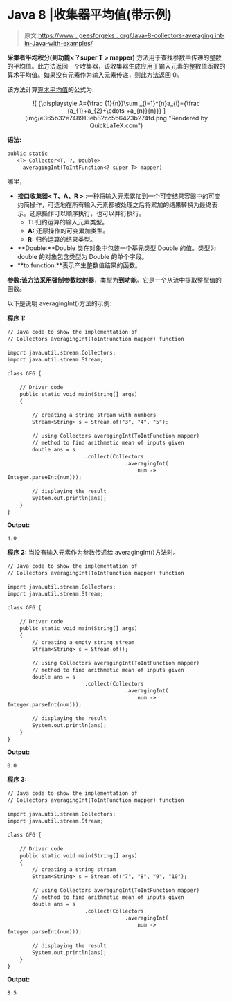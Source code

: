# Java 8 |收集器平均值(带示例)

> 原文:[https://www . geesforgeks . org/Java-8-collectors-averaging int-in-Java-with-examples/](https://www.geeksforgeeks.org/java-8-collectors-averagingint-in-java-with-examples/)

**采集者平均积分(到功能<？super T > mapper)** 方法用于查找参数中传递的整数的平均值。此方法返回一个收集器，该收集器生成应用于输入元素的整数值函数的算术平均值。如果没有元素作为输入元素传递，则此方法返回 0。

该方法计算[算术平均值](https://www.geeksforgeeks.org/progressions-ap-gp-hp-and-practice-problems/)的公式为:

<center>![  {\displaystyle A={\frac {1}{n}}\sum _{i=1}^{n}a_{i}={\frac {a_{1}+a_{2}+\cdots +a_{n}}{n}}}  ](img/e365b32e748913eb82cc5b6423b274fd.png "Rendered by QuickLaTeX.com")</center>

**语法:**

```
public static 
   <T> Collector<T, ?, Double> 
     averagingInt(ToIntFunction<? super T> mapper)

```

哪里，

*   **接口收集器< **T、A、R** >** :一种将输入元素累加到一个可变结果容器中的可变约简操作，可选地在所有输入元素都被处理之后将累加的结果转换为最终表示。还原操作可以顺序执行，也可以并行执行。
    *   **T:** 归约运算的输入元素类型。
    *   **A:** 还原操作的可变累加类型。
    *   **R:** 归约运算的结果类型。
*   **Double:**Double 类在对象中包装一个基元类型 Double 的值。类型为 double 的对象包含类型为 Double 的单个字段。
*   **to function:**表示产生整数值结果的函数。

**参数:**该方法采用强制参数**映射器**，类型为**到功能**。它是一个从流中提取整型值的函数。

以下是说明 averagingInt()方法的示例:

**程序 1:**

```
// Java code to show the implementation of
// Collectors averagingInt(ToIntFunction mapper) function

import java.util.stream.Collectors;
import java.util.stream.Stream;

class GFG {

    // Driver code
    public static void main(String[] args)
    {

        // creating a string stream with numbers
        Stream<String> s = Stream.of("3", "4", "5");

        // using Collectors averagingInt(ToIntFunction mapper)
        // method to find arithmetic mean of inputs given
        double ans = s
                         .collect(Collectors
                                      .averagingInt(
                                          num -> Integer.parseInt(num)));

        // displaying the result
        System.out.println(ans);
    }
}
```

**Output:**

```
4.0

```

**程序 2:** 当没有输入元素作为参数传递给 averagingInt()方法时。

```
// Java code to show the implementation of
// Collectors averagingInt(ToIntFunction mapper) function

import java.util.stream.Collectors;
import java.util.stream.Stream;

class GFG {

    // Driver code
    public static void main(String[] args)
    {
        // creating a empty string stream
        Stream<String> s = Stream.of();

        // using Collectors averagingInt(ToIntFunction mapper)
        // method to find arithmetic mean of inputs given
        double ans = s
                         .collect(Collectors
                                      .averagingInt(
                                          num -> Integer.parseInt(num)));

        // displaying the result
        System.out.println(ans);
    }
}
```

**Output:**

```
0.0

```

**程序 3:**

```
// Java code to show the implementation of
// Collectors averagingInt(ToIntFunction mapper) function

import java.util.stream.Collectors;
import java.util.stream.Stream;

class GFG {

    // Driver code
    public static void main(String[] args)
    {
        // creating a string stream
        Stream<String> s = Stream.of("7", "8", "9", "10");

        // using Collectors averagingInt(ToIntFunction mapper)
        // method to find arithmetic mean of inputs given
        double ans = s
                         .collect(Collectors
                                      .averagingInt(
                                          num -> Integer.parseInt(num)));

        // displaying the result
        System.out.println(ans);
    }
}
```

**Output:**

```
8.5

```